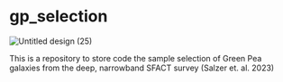 # gp_selection
![Untitled design (25)](https://github.com/user-attachments/assets/055dbeed-ead4-4f43-adb6-73ea649ffd84)

This is a repository to store code the sample selection of Green Pea galaxies from the deep, narrowband SFACT survey (Salzer et. al. 2023)

